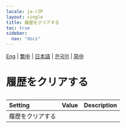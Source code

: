 ```yaml
---
locale: ja-rJP
layout: single
title: 履歴をクリアする
toc: true
sidebar:
  nav: "docs"
---
```

[Eng](/dancexr/menu/2025.4/chat/clear_history.md) | [繁中](/tw/dancexr/menu/2025.4/chat/clear_history.md) | [日本語](/jp/dancexr/menu/2025.4/chat/clear_history.md) | [한국어](/kr/dancexr/menu/2025.4/chat/clear_history.md) | [简中](/zh/dancexr/menu/2025.4/chat/clear_history.md)
# 履歴をクリアする
## 
| Setting | Value | Description |
| :--- | --- | :--- |
| 履歴をクリアする || 
